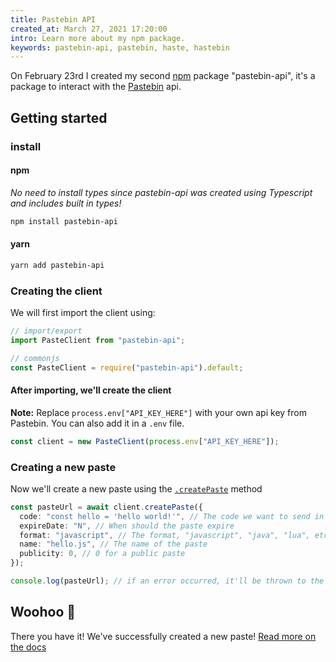 ```yaml
---
title: Pastebin API
created_at: March 27, 2021 17:20:00
intro: Learn more about my npm package.
keywords: pastebin-api, pastebin, haste, hastebin
---
```


On February 23rd I created my second [npm](https://npmjs.com) package "pastebin-api", it's a package to interact with the [Pastebin](https://pastebin.com) api.

## Getting started

### install

#### npm

_No need to install types since pastebin-api was created using Typescript and includes built in types!_

```bash
npm install pastebin-api
```

#### yarn

```bash
yarn add pastebin-api
```

### Creating the client

We will first import the client using:

```typescript
// import/export
import PasteClient from "pastebin-api";

// commonjs
const PasteClient = require("pastebin-api").default;
```

#### After importing, we'll create the client

**Note:** Replace `process.env["API_KEY_HERE"]` with your own api key from Pastebin. You can also add it in a `.env` file.

```typescript
const client = new PasteClient(process.env["API_KEY_HERE"]);
```

### Creating a new paste

Now we'll create a new paste using the [`.createPaste`](https://github.com/Dev-CasperTheGhost/pastebin-api/blob/main/docs/README.md#create-a-paste) method

```typescript
const pasteUrl = await client.createPaste({
  code: "const hello = 'hello world!'", // The code we want to send in the Paste
  expireDate: "N", // When should the paste expire
  format: "javascript", // The format, "javascript", "java", "lua", etc
  name: "hello.js", // The name of the paste
  publicity: 0, // 0 for a public paste
});

console.log(pasteUrl); // if an error occurred, it'll be thrown to the console.
```

## Woohoo 🎉

There you have it! We've successfully created a new paste! [Read more on the docs](https://github.com/Dev-CasperTheGhost/pastebin-api/blob/main/docs/README.md)
